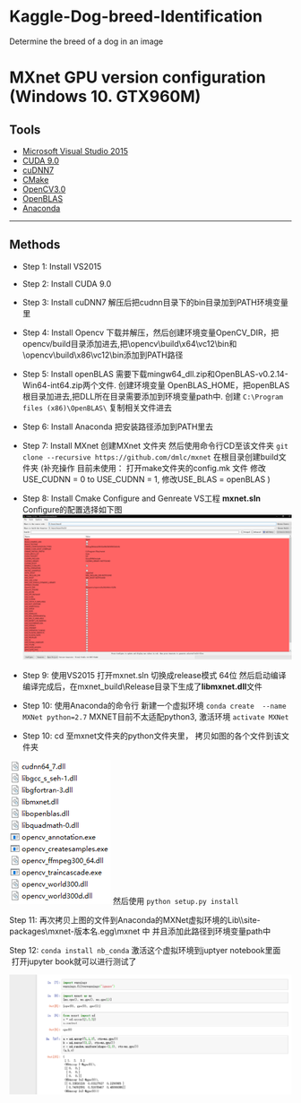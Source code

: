 # Kaggle-Dog-breed-Identification
Determine the breed of a dog in an image

# MXnet GPU version configuration (Windows 10. GTX960M)
## Tools
* [Microsoft Visual Studio 2015](https://www.visualstudio.com/zh-hans/vs/older-downloads/)
* [CUDA 9.0](http://docs.nvidia.com/cuda/cuda-installation-guide-microsoft-windows/)
* [cuDNN7](https://developer.nvidia.com/cudnn)
* [CMake](https://cmake.org/)
* [OpenCV3.0](https://sourceforge.net/projects/opencvlibrary/files/opencv-win/3.0.0/opencv-3.0.0.exe/download)
* [OpenBLAS](https://sourceforge.net/projects/openblas/files/v0.2.14/)
* [Anaconda](https://www.anaconda.com/download/)

---

## Methods
* Step 1: Install VS2015

* Step 2: Install CUDA 9.0

* Step 3: Install cuDNN7 解压后把cudnn目录下的bin目录加到PATH环境变量里

* Step 4: Install Opencv 下载并解压，然后创建环境变量OpenCV_DIR，把opencv/build目录添加进去,把\opencv\build\x64\vc12\bin和\opencv\build\x86\vc12\bin添加到PATH路径

* Step 5: Install openBLAS 需要下载mingw64_dll.zip和OpenBLAS-v0.2.14-Win64-int64.zip两个文件. 创建环境变量 OpenBLAS_HOME，把openBLAS根目录加进去,把DLL所在目录需要添加到环境变量path中. 创建  ```C:\Program files (x86)\OpenBLAS\``` 复制相关文件进去

* Step 6: Install Anaconda 把安装路径添加到PATH里去

* Step 7: Install MXnet 创建MXnet 文件夹 然后使用命令行CD至该文件夹 ```git clone --recursive https://github.com/dmlc/mxnet``` 在根目录创建build文件夹  (补充操作 目前未使用： 打开make文件夹的config.mk 文件 修改USE_CUDNN = 0 to USE_CUDNN = 1, 修改USE_BLAS = openBLAS )

* Step 8: Install Cmake Configure and Genreate VS工程 **mxnet.sln**  Configure的配置选择如下图
![image](https://raw.githubusercontent.com/Trouble404/Kaggle-Dog-breed-Identification/master/readme_pic_add/cmake.PNG)

* Step 9: 使用VS2015 打开mxnet.sln 切换成release模式 64位 然后启动编译 编译完成后，在mxnet_build\Release目录下生成了**libmxnet.dll**文件

* Step 10: 使用Anaconda的命令行 新建一个虚拟环境 ```conda create  --name MXNet python=2.7```  MXNET目前不太适配python3, 激活环境 ```activate MXNet``` 

* Step 10: cd 至mxnet文件夹的python文件夹里， 拷贝如图的各个文件到该文件夹 

![iamge](https://raw.githubusercontent.com/Trouble404/Kaggle-Dog-breed-Identification/master/readme_pic_add/dll.PNG)
然后使用 ```python setup.py install```

Step 11: 再次拷贝上图的文件到Anaconda的MXNet虚拟环境的Lib\\\site-packages\mxnet-版本名.egg\mxnet 中 并且添加此路径到环境变量path中

Step 12: ```conda install nb_conda``` 激活这个虚拟环境到juptyer notebook里面  打开jupyter book就可以进行测试了

![iamge](https://raw.githubusercontent.com/Trouble404/Kaggle-Dog-breed-Identification/master/readme_pic_add/test.png)


